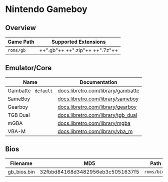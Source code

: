 # Nintendo Gameboy

## Overview

| Game Path | Supported Extensions |
| --- | --- |
| `roms/gb` | ++".gb"++ ++".zip"++ ++".7z"++ |

## Emulator/Core

| Name | Documentation |
| --- | --- |
| Gambatte &nbsp; `default` | [docs.libretro.com/library/gambatte](https://docs.libretro.com/library/gambatte/) |
| SameBoy | [docs.libretro.com/library/sameboy](https://docs.libretro.com/library/sameboy/) |
| Gearboy | [docs.libretro.com/library/gearboy](https://docs.libretro.com/library/gearboy/) |
| TGB Dual | [docs.libretro.com/library/tgb_dual](https://docs.libretro.com/library/tgb_dual/) |
| mGBA | [docs.libretro.com/library/mgba](https://docs.libretro.com/library/mgba/) |
| VBA-M | [docs.libretro.com/library/vba_m](https://docs.libretro.com/library/vba_m/) |

## Bios

| Filename | MD5 | Path |
| --- | --- | --- |
| gb_bios.bin | 32fbbd84168d3482956eb3c5051637f5 | `roms/bios` |